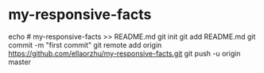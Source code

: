 # my-responsive-facts
echo # my-responsive-facts >> README.md
git init
git add README.md
git commit -m "first commit"
git remote add origin https://github.com/ellaorzhu/my-responsive-facts.git
git push -u origin master
